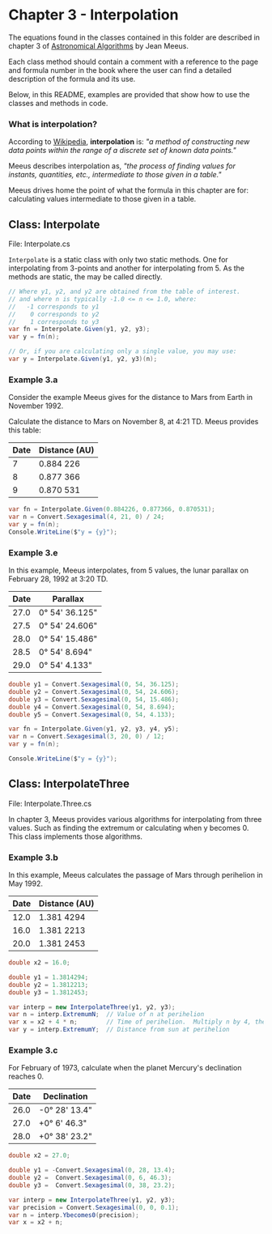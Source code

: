 # Chapter 3 - Interpolation
The equations found in the classes contained in this folder are described in chapter 3 of [Astronomical Algorithms](https://www.willbell.com/math/mc1.htm) by Jean Meeus.

Each class method should contain a comment with a reference to the page and formula number in the book where the user can find a detailed description of the formula and its use.

Below, in this README, examples are provided that show how to use the classes and methods in code.

### What is interpolation?
According to [Wikipedia](https://en.wikipedia.org/wiki/Interpolation), **interpolation** is: _"a method of constructing new data points within the range of a discrete set of known data points."_

Meeus describes interpolation as, _"the process of finding values for instants, quantities, etc., intermediate to those given in a table."_

Meeus drives home the point of what the formula in this chapter are for: calculating values intermediate to those given in a table.

## Class: Interpolate
File: Interpolate.cs

`Interpolate` is a static class with only two static methods.  One for interpolating from 3-points and another for interpolating from 5.  As the methods are static, the may be called directly.

```csharp
// Where y1, y2, and y2 are obtained from the table of interest.
// and where n is typically -1.0 <= n <= 1.0, where:
//   -1 corresponds to y1
//    0 corresponds to y2
//    1 corresponds to y3
var fn = Interpolate.Given(y1, y2, y3);
var y = fn(n);

// Or, if you are calculating only a single value, you may use:
var y = Interpolate.Given(y1, y2, y3)(n);
```
### Example 3.a
Consider the example Meeus gives for the distance to Mars from Earth in November 1992.

Calculate the distance to Mars on November 8, at 4:21 TD.  Meeus provides this table:

Date | Distance (AU)
--- | ---
7 | 0.884 226
8 | 0.877 366
9 | 0.870 531

```csharp
var fn = Interpolate.Given(0.884226, 0.877366, 0.870531);
var n = Convert.Sexagesimal(4, 21, 0) / 24;
var y = fn(n);
Console.WriteLine($"y = {y}");
```
### Example 3.e
In this example, Meeus interpolates, from 5 values, the lunar parallax on February 28, 1992 at 3:20 TD.

Date | Parallax
--- | ---
27.0 | 0&deg; 54' 36.125"
27.5 | 0&deg; 54' 24.606"
28.0 | 0&deg; 54' 15.486"
28.5 | 0&deg; 54' 8.694"
29.0 | 0&deg; 54' 4.133"

```csharp
double y1 = Convert.Sexagesimal(0, 54, 36.125);
double y2 = Convert.Sexagesimal(0, 54, 24.606);
double y3 = Convert.Sexagesimal(0, 54, 15.486);
double y4 = Convert.Sexagesimal(0, 54, 8.694);
double y5 = Convert.Sexagesimal(0, 54, 4.133);

var fn = Interpolate.Given(y1, y2, y3, y4, y5);
var n = Convert.Sexagesimal(3, 20, 0) / 12;
var y = fn(n);

Console.WriteLine($"y = {y}");
```
## Class: InterpolateThree
File: Interpolate.Three.cs

In chapter 3, Meeus provides various algorithms for interpolating from three values.  Such as finding the extremum or calculating when y becomes 0.  This class implements those algorithms.
### Example 3.b
In this example, Meeus calculates the passage of Mars through perihelion in May 1992.

Date | Distance (AU)
--- | ---
12.0 | 1.381 4294
16.0 | 1.381 2213
20.0 | 1.381 2453
```csharp
double x2 = 16.0;

double y1 = 1.3814294;
double y2 = 1.3812213;
double y3 = 1.3812453;

var interp = new InterpolateThree(y1, y2, y3);
var n = interp.ExtremumN;  // Value of n at perihelion
var x = x2 + 4 * n;        // Time of perihelion.  Multiply n by 4, the table interval
var y = interp.ExtremumY;  // Distance from sun at perihelion
```
### Example 3.c
For February of 1973, calculate when the planet Mercury's declination reaches 0.

Date | Declination
--- | ---
26.0 | -0&deg; 28' 13.4"
27.0 | +0&deg; 6' 46.3"
28.0 | +0&deg; 38' 23.2"

```csharp
double x2 = 27.0;

double y1 = -Convert.Sexagesimal(0, 28, 13.4);
double y2 =  Convert.Sexagesimal(0, 6, 46.3);
double y3 =  Convert.Sexagesimal(0, 38, 23.2);

var interp = new InterpolateThree(y1, y2, y3);
var precision = Convert.Sexagesimal(0, 0, 0.1);
var n = interp.Ybecomes0(precision);
var x = x2 + n;
```
